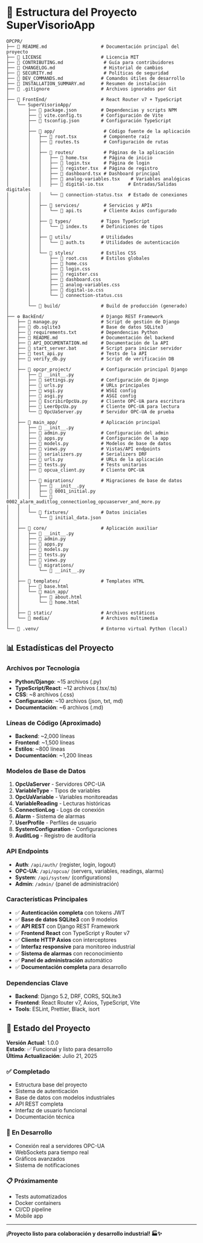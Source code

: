# 📁 Estructura del Proyecto SuperVisorioApp

```
OPCPR/
├── 📄 README.md                    # Documentación principal del proyecto
├── 📄 LICENSE                      # Licencia MIT
├── 📄 CONTRIBUTING.md               # Guía para contribuidores
├── 📄 CHANGELOG.md                  # Historial de cambios
├── 📄 SECURITY.md                   # Políticas de seguridad
├── 📄 DEV_COMMANDS.md              # Comandos útiles de desarrollo
├── 📄 INSTALLATION_SUMMARY.md      # Resumen de instalación
├── 📄 .gitignore                   # Archivos ignorados por Git
│
├── 🎨 FrontEnd/                    # React Router v7 + TypeScript
│   └── SuperVisorioApp/
│       ├── 📄 package.json         # Dependencias y scripts NPM
│       ├── 📄 vite.config.ts       # Configuración de Vite
│       ├── 📄 tsconfig.json        # Configuración TypeScript
│       │
│       ├── 📂 app/                  # Código fuente de la aplicación
│       │   ├── 📄 root.tsx          # Componente raíz
│       │   ├── 📄 routes.ts         # Configuración de rutas
│       │   │
│       │   ├── 📂 routes/           # Páginas de la aplicación
│       │   │   ├── 📄 home.tsx      # Página de inicio
│       │   │   ├── 📄 login.tsx     # Página de login
│       │   │   ├── 📄 register.tsx  # Página de registro
│       │   │   ├── 📄 dashboard.tsx # Dashboard principal
│       │   │   ├── 📄 analog-variables.tsx    # Variables analógicas
│       │   │   ├── 📄 digital-io.tsx         # Entradas/Salidas digitales
│       │   │   └── 📄 connection-status.tsx  # Estado de conexiones
│       │   │
│       │   ├── 📂 services/         # Servicios y APIs
│       │   │   └── 📄 api.ts        # Cliente Axios configurado
│       │   │
│       │   ├── 📂 types/           # Tipos TypeScript
│       │   │   └── 📄 index.ts     # Definiciones de tipos
│       │   │
│       │   ├── 📂 utils/           # Utilidades
│       │   │   └── 📄 auth.ts      # Utilidades de autenticación
│       │   │
│       │   └── 📂 styles/          # Estilos CSS
│       │       ├── 📄 root.css     # Estilos globales
│       │       ├── 📄 home.css
│       │       ├── 📄 login.css
│       │       ├── 📄 register.css
│       │       ├── 📄 dashboard.css
│       │       ├── 📄 analog-variables.css
│       │       ├── 📄 digital-io.css
│       │       └── 📄 connection-status.css
│       │
│       └── 📂 build/               # Build de producción (generado)
│
├── ⚙️ BackEnd/                     # Django REST Framework
│   ├── 📄 manage.py                # Script de gestión de Django
│   ├── 📄 db.sqlite3               # Base de datos SQLite3
│   ├── 📄 requirements.txt         # Dependencias Python
│   ├── 📄 README.md                # Documentación del backend
│   ├── 📄 API_DOCUMENTATION.md     # Documentación de la API
│   ├── 📄 start_server.bat         # Script para iniciar servidor
│   ├── 📄 test_api.py              # Tests de la API
│   ├── 📄 verify_db.py             # Script de verificación DB
│   │
│   ├── 📂 opcpr_project/           # Configuración principal Django
│   │   ├── 📄 __init__.py
│   │   ├── 📄 settings.py          # Configuración de Django
│   │   ├── 📄 urls.py              # URLs principales
│   │   ├── 📄 wsgi.py              # WSGI config
│   │   ├── 📄 asgi.py              # ASGI config
│   │   ├── 📄 EscribirOpcUa.py     # Cliente OPC-UA para escritura
│   │   ├── 📄 LeerOpcUa.py         # Cliente OPC-UA para lectura
│   │   └── 📄 OpcUaServer.py       # Servidor OPC-UA de prueba
│   │
│   ├── 📂 main_app/                # Aplicación principal
│   │   ├── 📄 __init__.py
│   │   ├── 📄 admin.py             # Configuración del admin
│   │   ├── 📄 apps.py              # Configuración de la app
│   │   ├── 📄 models.py            # Modelos de base de datos
│   │   ├── 📄 views.py             # Vistas/API endpoints
│   │   ├── 📄 serializers.py       # Serializers DRF
│   │   ├── 📄 urls.py              # URLs de la aplicación
│   │   ├── 📄 tests.py             # Tests unitarios
│   │   ├── 📄 opcua_client.py      # Cliente OPC-UA
│   │   │
│   │   ├── 📂 migrations/          # Migraciones de base de datos
│   │   │   ├── 📄 __init__.py
│   │   │   ├── 📄 0001_initial.py
│   │   │   └── 📄 0002_alarm_auditlog_connectionlog_opcuaserver_and_more.py
│   │   │
│   │   └── 📂 fixtures/            # Datos iniciales
│   │       └── 📄 initial_data.json
│   │
│   ├── 📂 core/                    # Aplicación auxiliar
│   │   ├── 📄 __init__.py
│   │   ├── 📄 admin.py
│   │   ├── 📄 apps.py
│   │   ├── 📄 models.py
│   │   ├── 📄 tests.py
│   │   ├── 📄 views.py
│   │   └── 📂 migrations/
│   │       └── 📄 __init__.py
│   │
│   ├── 📂 templates/               # Templates HTML
│   │   ├── 📄 base.html
│   │   └── 📂 main_app/
│   │       ├── 📄 about.html
│   │       └── 📄 home.html
│   │
│   ├── 📂 static/                  # Archivos estáticos
│   └── 📂 media/                   # Archivos multimedia
│
└── 📂 .venv/                       # Entorno virtual Python (local)
```

## 📊 Estadísticas del Proyecto

### Archivos por Tecnología
- **Python/Django**: ~15 archivos (.py)
- **TypeScript/React**: ~12 archivos (.tsx/.ts)  
- **CSS**: ~8 archivos (.css)
- **Configuración**: ~10 archivos (json, txt, md)
- **Documentación**: ~6 archivos (.md)

### Líneas de Código (Aproximado)
- **Backend**: ~2,000 líneas
- **Frontend**: ~1,500 líneas
- **Estilos**: ~800 líneas
- **Documentación**: ~1,200 líneas

### Modelos de Base de Datos
1. **OpcUaServer** - Servidores OPC-UA
2. **VariableType** - Tipos de variables
3. **OpcUaVariable** - Variables monitoreadas  
4. **VariableReading** - Lecturas históricas
5. **ConnectionLog** - Logs de conexión
6. **Alarm** - Sistema de alarmas
7. **UserProfile** - Perfiles de usuario
8. **SystemConfiguration** - Configuraciones
9. **AuditLog** - Registro de auditoría

### API Endpoints
- **Auth**: `/api/auth/` (register, login, logout)
- **OPC-UA**: `/api/opcua/` (servers, variables, readings, alarms)
- **System**: `/api/system/` (configurations)
- **Admin**: `/admin/` (panel de administración)

### Características Principales
- ✅ **Autenticación completa** con tokens JWT
- ✅ **Base de datos SQLite3** con 9 modelos
- ✅ **API REST** con Django REST Framework
- ✅ **Frontend React** con TypeScript y Router v7
- ✅ **Cliente HTTP Axios** con interceptores
- ✅ **Interfaz responsive** para monitoreo industrial
- ✅ **Sistema de alarmas** con reconocimiento
- ✅ **Panel de administración** automático
- ✅ **Documentación completa** para desarrollo

### Dependencias Clave
- **Backend**: Django 5.2, DRF, CORS, SQLite3
- **Frontend**: React Router v7, Axios, TypeScript, Vite
- **Tools**: ESLint, Prettier, Black, isort

## 🚀 Estado del Proyecto

**Versión Actual**: 1.0.0  
**Estado**: ✅ Funcional y listo para desarrollo  
**Última Actualización**: Julio 21, 2025

### ✅ Completado
- Estructura base del proyecto
- Sistema de autenticación
- Base de datos con modelos industriales
- API REST completa
- Interfaz de usuario funcional
- Documentación técnica

### 🔄 En Desarrollo
- Conexión real a servidores OPC-UA
- WebSockets para tiempo real  
- Gráficos avanzados
- Sistema de notificaciones

### 📋 Próximamente
- Tests automatizados
- Docker containers
- CI/CD pipeline
- Mobile app

---

**¡Proyecto listo para colaboración y desarrollo industrial! 🏭✨**
